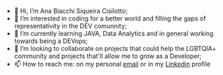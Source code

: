 - 👋 Hi, I’m Ana Biacchi Siqueira Cisilotto;
- 👀 I’m interested in coding for a better world and filling the gaps of representativity in the DEV comunnity;
- 🌱 I’m currently learning JAVA, Data Analytics and in general working towards being a DEVops;
- 💞️ I’m looking to collaborate on projects that could help the LGBTQIA+ community and projects that'll allow me to grow as a Developer;
- 📫 How to reach me: on my personal <a href="anacisilotto@gmail.com">email</a> or in my <a href="https://www.linkedin.com/in/ana-biacchi-siqueira/">Linkedin</a> profile

<!---
Ana-Cisilotto/Ana-Cisilotto is a ✨ special ✨ repository because its `README.md` (this file) appears on your GitHub profile.
You can click the Preview link to take a look at your changes.
--->
